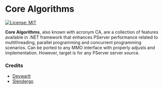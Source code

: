 # Core Algorithms
[![License: MIT][license-badge]][license]

**Core Algorithms**, also known with acronym CA, are a collection of features available in .NET framework that enhances PServer performance related to multithreading, parallel programming and concurrent programming scenarios. Can be ported to any MMO interface with properly adjusts and implementation. However, target is for any PServer server source.

### Credits
- [Devwarlt][devwarlt]
- [Slendergo][slendergo]

[license]: /LICENSE
[license-badge]: https://img.shields.io/badge/License-Apache%202.0-blue.svg

[devwarlt]: https://github.com/Devwarlt
[slendergo]: https://github.com/Slendergo

